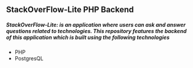 ## StackOverFlow-Lite PHP Backend

##### StackOverFlow-Lite: is an application where users can ask and answer questions related to technologies. This repository features the backend of this application which is built using the following technologies

- PHP
- PostgresQL


